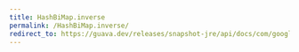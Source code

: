 ```yaml
---
title: HashBiMap.inverse
permalink: /HashBiMap.inverse/
redirect_to: https://guava.dev/releases/snapshot-jre/api/docs/com/google/common/collect/HashBiMap.html#inverse--
---
```

